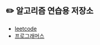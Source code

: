
## ✏️ **알고리즘 연습용 저장소**

* [leetcode](https://github.com/sapzilking/algorithm/tree/main/leetcode)
* [프로그래머스](https://github.com/sapzilking/algorithm/tree/main/programmers)



